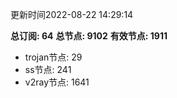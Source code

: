 更新时间2022-08-22 14:29:14

**总订阅: 64**
**总节点: 9102**
**有效节点: 1911**
- trojan节点: 29
- ss节点: 241
- v2ray节点: 1641
